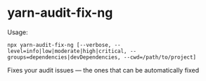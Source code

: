 # yarn-audit-fix-ng

Usage:
```shell
npx yarn-audit-fix-ng [--verbose, --level=info|low|moderate|high|critical, --groups=dependencies|devDependencies, --cwd=/path/to/project]
```

Fixes your audit issues — the ones that can be automatically fixed
